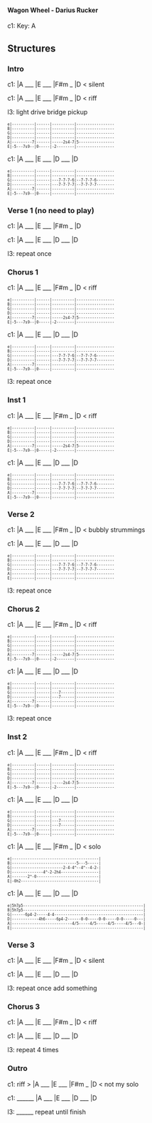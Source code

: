 
#### Wagon Wheel - Darius Rucker

c1: Key: A

## Structures

### Intro

c1: |A ___ |E ___ |F#m _ |D < silent

c1: |A ___ |E ___ |F#m _ |D < riff

l3: light drive bridge pickup

<span style="font-size:0.7em; scroll-snap-stop: always; scroll-snap-align: start;">

```
e|----------|------|----------|-----------------
B|----------|------|----------|-----------------
G|----------|------|----------|-----------------
D|----------|------|----------|-----------------
A|---------7|------|-----2s4-7|5----------------
E|-5---7s9--|0-----|-2--------|-----------------
```
</span>

c1: |A ___ |E ___ |D ___ |D

<span style="font-size:0.7em; scroll-snap-stop: always; scroll-snap-align: start;">

```
e|----------|------|----------|-----------------
B|----------|------|----------|-----------------
G|----------|------|---7-7-7-6|--7-7-7-6--------
D|----------|------|---7-7-7-7|--7-7-7-7--------
A|---------7|------|----------|-----------------
E|-5---7s9--|0-----|----------|-----------------
```
</span>

### Verse 1 (no need to play)

c1: |A ___ |E ___ |F#m _ |D

c1: |A ___ |E ___ |D ___ |D

l3: repeat once

### Chorus 1

c1: |A ___ |E ___ |F#m _ |D < riff

<span style="font-size:0.7em; scroll-snap-stop: always; scroll-snap-align: start;">

```
e|----------|------|----------|-----------------
B|----------|------|----------|-----------------
G|----------|------|----------|-----------------
D|----------|------|----------|-----------------
A|---------7|------|-----2s4-7|5----------------
E|-5---7s9--|0-----|-2--------|-----------------
```
</span>

c1: |A ___ |E ___ |D ___ |D

<span style="font-size:0.7em; scroll-snap-stop: always; scroll-snap-align: start;">

```
e|----------|------|----------|-----------------
B|----------|------|----------|-----------------
G|----------|------|---7-7-7-6|--7-7-7-6--------
D|----------|------|---7-7-7-7|--7-7-7-7--------
A|---------7|------|----------|-----------------
E|-5---7s9--|0-----|----------|-----------------
```
</span>

l3: repeat once

### Inst 1

c1: |A ___ |E ___ |F#m _ |D < riff

<span style="font-size:0.7em; scroll-snap-stop: always; scroll-snap-align: start;">

```
e|----------|------|----------|-----------------
B|----------|------|----------|-----------------
G|----------|------|----------|-----------------
D|----------|------|----------|-----------------
A|---------7|------|-----2s4-7|5----------------
E|-5---7s9--|0-----|-2--------|-----------------
```
</span>

c1: |A ___ |E ___ |D ___ |D

<span style="font-size:0.7em; scroll-snap-stop: always; scroll-snap-align: start;">

```
e|----------|------|----------|-----------------
B|----------|------|----------|-----------------
G|----------|------|---7-7-7-6|--7-7-7-6--------
D|----------|------|---7-7-7-7|--7-7-7-7--------
A|---------7|------|----------|-----------------
E|-5---7s9--|0-----|----------|-----------------
```
</span>

### Verse 2

c1: |A ___ |E ___ |F#m _ |D < bubbly strummings

c1: |A ___ |E ___ |D ___ |D

<span style="font-size:0.7em; scroll-snap-stop: always; scroll-snap-align: start;">

```
e|----------|------|----------|-----------------
B|----------|------|----------|-----------------
G|----------|------|---7-7-7-6|--7-7-7-6--------
D|----------|------|---7-7-7-7|--7-7-7-7--------
A|----------|------|----------|-----------------
E|----------|------|----------|-----------------
```
</span>

l3: repeat once

### Chorus 2

c1: |A ___ |E ___ |F#m _ |D < riff

<span style="font-size:0.7em; scroll-snap-stop: always; scroll-snap-align: start;">

```
e|----------|------|----------|-----------------
B|----------|------|----------|-----------------
G|----------|------|----------|-----------------
D|----------|------|----------|-----------------
A|---------7|------|-----2s4-7|5----------------
E|-5---7s9--|0-----|-2--------|-----------------
```
</span>

c1: |A ___ |E ___ |D ___ |D

<span style="font-size:0.7em; scroll-snap-stop: always; scroll-snap-align: start;">

```
e|----------|------|----------|-----------------
B|----------|------|----------|-----------------
G|----------|------|---7------|-----------------
D|----------|------|---7------|-----------------
A|---------7|------|----------|-----------------
E|-5---7s9--|0-----|----------|-----------------
```
</span>

l3: repeat once

### Inst 2

c1: |A ___ |E ___ |F#m _ |D < riff

<span style="font-size:0.7em; scroll-snap-stop: always; scroll-snap-align: start;">

```
e|----------|------|----------|-----------------
B|----------|------|----------|-----------------
G|----------|------|----------|-----------------
D|----------|------|----------|-----------------
A|---------7|------|-----2s4-7|5----------------
E|-5---7s9--|0-----|-2--------|-----------------
```
</span>

c1: |A ___ |E ___ |D ___ |D

<span style="font-size:0.7em; scroll-snap-stop: always; scroll-snap-align: start;">

```
e|----------|------|----------|-----------------
B|----------|------|----------|-----------------
G|----------|------|---7------|-----------------
D|----------|------|---7------|-----------------
A|---------7|------|----------|-----------------
E|-5---7s9--|0-----|----------|-----------------
```
</span>

c1: |A ___ |E ___ |F#m _ |D < solo

<span style="font-size:0.7em; scroll-snap-stop: always; scroll-snap-align: start;">

```
e|---------------------------------------|
B|-----------------------------5---5-----|
G|-----------------------2-4-4^--4^--4-2-|
D|--------------4^-2-2h4-----------------|
A|-------2^-0----------------------------|
E|-0h2-----------------------------------|
```
</span>

c1: |A ___ |E ___ |D ___ |D

<span style="font-size:0.7em; scroll-snap-stop: always; scroll-snap-align: start;">

```
e|5h7p5------------------------------------------------------|
B|5h7p5------------------------------------------------------|
G|------6p4-2-----4-4----------------------------------------|
D|------------4h6-----6p4-2------0-0-----0-0-----0-0-----0---|
A|---------------------------4/5-----4/5-----4/5-----4/5---0-|
E|-----------------------------------------------------------|
```
</span>

### Verse 3

c1: |A ___ |E ___ |F#m _ |D < silent

c1: |A ___ |E ___ |D ___ |D

l3: repeat once add something

### Chorus 3

c1: |A ___ |E ___ |F#m _ |D < riff

c1: |A ___ |E ___ |D ___ |D

l3: repeat 4 times

### Outro

c1: riff > |A ___ |E ___ |F#m _ |D < not my solo

c1: ______ |A ___ |E ___ |D ___ |D

l3: ______ repeat until finish
